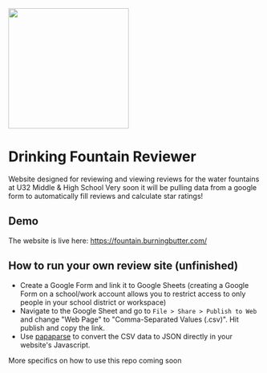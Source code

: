 <img src="https://cloud-avxkw4ux3-hack-club-bot.vercel.app/0frame_2.png" width=240px>

Drinking Fountain Reviewer
===============

Website designed for reviewing and viewing reviews for the water fountains at U32 Middle & High School
Very soon it will be pulling data from a google form to automatically fill reviews and calculate star ratings!

Demo
---------------

The website is live here:
https://fountain.burningbutter.com/

How to run your own review site (unfinished)
---------------

- Create a Google Form and link it to Google Sheets (creating a Google Form on a school/work account allows you to restrict access to only people in your school district or workspace)
- Navigate to the Google Sheet and go to `File > Share > Publish to Web` and change "Web Page" to "Comma-Separated Values (.csv)". Hit publish and copy the link.
- Use [papaparse](https://www.papaparse.com/) to convert the CSV data to JSON directly in your website's Javascript.

More specifics on how to use this repo coming soon
